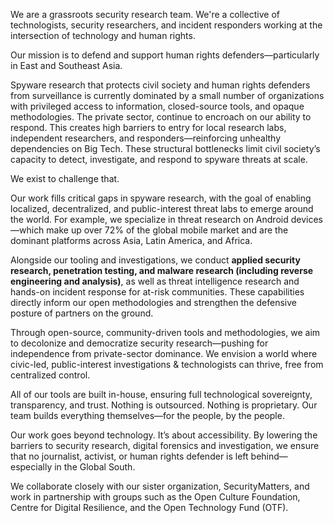 We are a grassroots security research team. We're a collective of technologists, security researchers, and incident responders working at the intersection of technology and human rights. 

Our mission is to defend and support human rights defenders—particularly in East and Southeast Asia.

Spyware research that protects civil society and human rights defenders from surveillance is currently dominated by a small number of organizations with privileged access to information, closed-source tools, and opaque methodologies. The private sector, continue to encroach on our ability to respond. This creates high barriers to entry for local research labs, independent researchers, and responders—reinforcing unhealthy dependencies on Big Tech. These structural bottlenecks limit civil society’s capacity to detect, investigate, and respond to spyware threats at scale.

We exist to challenge that.

Our work fills critical gaps in spyware research, with the goal of enabling localized, decentralized, and public-interest threat labs to emerge around the world. For example, we specialize in threat research on Android devices—which make up over 72% of the global mobile market and are the dominant platforms across Asia, Latin America, and Africa.

Alongside our tooling and investigations, we conduct **applied security research, penetration testing, and malware research (including reverse engineering and analysis)**, as well as threat intelligence research and hands-on incident response for at-risk communities. These capabilities directly inform our open methodologies and strengthen the defensive posture of partners on the ground.

Through open-source, community-driven tools and methodologies, we aim to decolonize and democratize security research—pushing for independence from private-sector dominance. We envision a world where civic-led, public-interest investigations & technologists can thrive, free from centralized control.

All of our tools are built in-house, ensuring full technological sovereignty, transparency, and trust. Nothing is outsourced. Nothing is proprietary. Our team builds everything themselves—for the people, by the people.

Our work goes beyond technology. It’s about accessibility. By lowering the barriers to security research, digital forensics and investigation, we ensure that no journalist, activist, or human rights defender is left behind—especially in the Global South.

We collaborate closely with our sister organization, SecurityMatters, and work in partnership with groups such as the Open Culture Foundation, Centre for Digital Resilience, and the Open Technology Fund (OTF).
